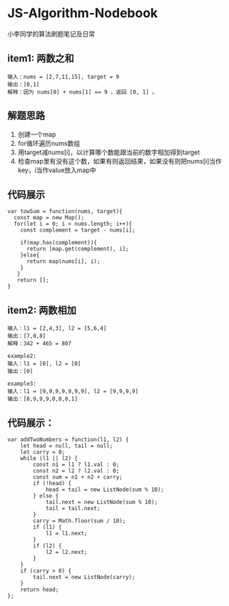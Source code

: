 # JS-Algorithm-Nodebook
小李同学的算法刷题笔记及日常

## item1: 两数之和

``` 
输入：nums = [2,7,11,15], target = 9
输出：[0,1]
解释：因为 nums[0] + nums[1] == 9 ，返回 [0, 1] 。
```

## 解题思路
1. 创建一个map
2. for循环遍历nums数组
3. 用target减nums[i]，以计算哪个数能跟当前的数字相加得到target
4. 检查map里有没有这个数，如果有则返回结果，如果没有则把nums[i]当作key，i当作value放入map中

## 代码展示
```
var towSum = function(nums, target){
  const map = new Map();
  for(let i = 0; i < nums.length; i++){
    const complement = target - nums[i];
    
    if(map.has(complement)){
      return [map.get(complement), i];
    }else{
      return map(nums[i], i);
    }
   }
   return [];
}

```

## item2: 两数相加

```
输入：l1 = [2,4,3], l2 = [5,6,4]
输出：[7,0,8]
解释：342 + 465 = 807

example2: 
输入：l1 = [0], l2 = [0]
输出：[0]

example3: 
输入：l1 = [9,9,9,9,9,9,9], l2 = [9,9,9,9]
输出：[8,9,9,9,0,0,0,1]
```
## 代码展示：
```
var addTwoNumbers = function(l1, l2) {
    let head = null, tail = null;
    let carry = 0;
    while (l1 || l2) {
        const n1 = l1 ? l1.val : 0;
        const n2 = l2 ? l2.val : 0;
        const sum = n1 + n2 + carry;
        if (!head) {
            head = tail = new ListNode(sum % 10);
        } else {
            tail.next = new ListNode(sum % 10);
            tail = tail.next;
        }
        carry = Math.floor(sum / 10);
        if (l1) {
            l1 = l1.next;
        }
        if (l2) {
            l2 = l2.next;
        }
    }
    if (carry > 0) {
        tail.next = new ListNode(carry);
    }
    return head;
};
```

